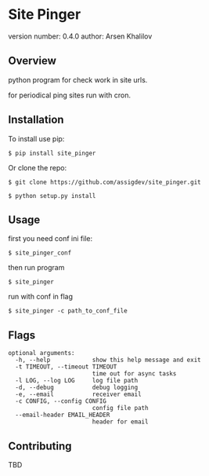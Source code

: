 Site Pinger
===============================

version number: 0.4.0
author: Arsen Khalilov

Overview
--------

python program for check work in site urls.

for periodical ping sites run with cron.

Installation
------------

To install use pip:

    $ pip install site_pinger


Or clone the repo:

    $ git clone https://github.com/assigdev/site_pinger.git

    $ python setup.py install

Usage
-----

first you need conf ini file:

    $ site_pinger_conf

then run program

    $ site_pinger

run with conf in flag
    
    $ site_pinger -c path_to_conf_file


Flags
-------
    
    optional arguments:
      -h, --help            show this help message and exit
      -t TIMEOUT, --timeout TIMEOUT
                            time out for async tasks
      -l LOG, --log LOG     log file path
      -d, --debug           debug logging
      -e, --email           receiver email
      -c CONFIG, --config CONFIG
                            config file path
      --email-header EMAIL_HEADER
                            header for email



Contributing
------------

TBD